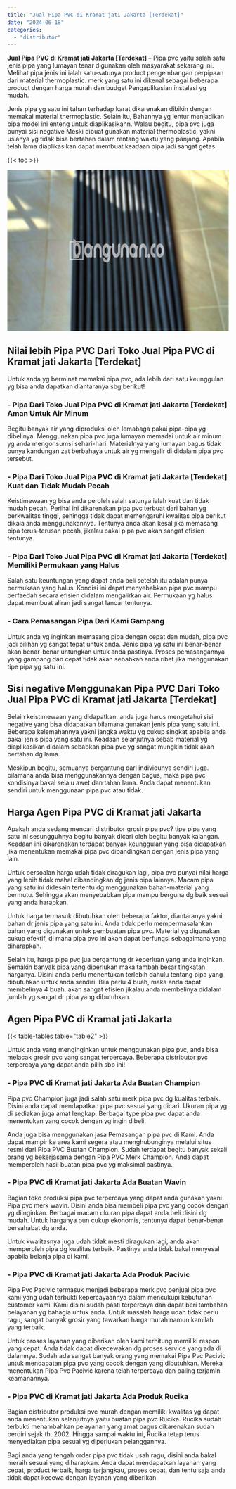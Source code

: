 ```yaml
---
title: "Jual Pipa PVC di Kramat jati Jakarta [Terdekat]"
date: "2024-06-18"
categories: 
  - "distributor"
---
```


**Jual Pipa PVC di Kramat jati Jakarta \[Terdekat\]** – Pipa pvc yaitu salah satu jenis pipa yang lumayan tenar digunakan oleh masyarakat sekarang ini. Melihat pipa jenis ini ialah satu-satunya product pengembangan perpipaan dari material thermoplastic. merk yang satu ini dikenal sebagai beberapa product dengan harga murah dan budget Pengaplikasian instalasi yg mudah.

Jenis pipa yg satu ini tahan terhadap karat dikarenakan dibikin dengan memakai material thermoplastic. Selain itu, Bahannya yg lentur menjadikan pipa model ini enteng untuk diaplikasikann. Walau begitu, pipa pvc juga punyai sisi negative Meski dibuat gunakan material thermoplastic, yakni usianya yg tidak bisa bertahan dalam rentang waktu yang panjang. Apabila telah lama diaplikasikan dapat membuat keadaan pipa jadi sangat getas.

{{< toc >}}

![Jual Pipa PVC di Kramat jati Jakarta [Terdekat]](/images/jaul-pipa-pvc-31.png)

## Nilai lebih Pipa PVC Dari Toko Jual Pipa PVC di Kramat jati Jakarta \[Terdekat\]

Untuk anda yg berminat memakai pipa pvc, ada lebih dari satu keunggulan yg bisa anda dapatkan diantaranya sbg berikut!

### \- Pipa Dari Toko Jual Pipa PVC di Kramat jati Jakarta \[Terdekat\] Aman Untuk Air Minum

Begitu banyak air yang diproduksi oleh lemabaga pakai pipa-pipa yg dibelinya. Menggunakan pipa pvc juga lumayan memadai untuk air minum yg anda mengonsumsi sehari-hari. Materialnya yang lumayan bagus tidak punya kandungan zat berbahaya untuk air yg mengalir di didalam pipa pvc tersebut.

### \- Pipa Dari Toko Jual Pipa PVC di Kramat jati Jakarta \[Terdekat\] Kuat dan Tidak Mudah Pecah

Keistimewaan yg bisa anda peroleh salah satunya ialah kuat dan tidak mudah pecah. Perihal ini dikarenakan pipa pvc terbuat dari bahan yg berkwalitas tinggi, sehingga tidak dapat memengaruhi kwalitas pipa berikut dikala anda menggunakannya. Tentunya anda akan kesal jika memasang pipa terus-terusan pecah, jikalau pakai pipa pvc akan sangat efisien tentunya.

### \- Pipa Dari Toko Jual Pipa PVC di Kramat jati Jakarta \[Terdekat\] Memiliki Permukaan yang Halus

Salah satu keuntungan yang dapat anda beli setelah itu adalah punya permukaan yang halus. Kondisi ini dapat menyebabkan pipa pvc mampu berfaedah secara efisien didalam mengalirkan air. Permukaan yg halus dapat membuat aliran jadi sangat lancar tentunya.

### \- Cara Pemasangan Pipa Dari Kami Gampang

Untuk anda yg inginkan memasang pipa dengan cepat dan mudah, pipa pvc jadi pilihan yg sangat tepat untuk anda. Jenis pipa yg satu ini benar-benar akan benar-benar untungkan untuk anda pastinya. Proses pemasangannya yang gampang dan cepat tidak akan sebabkan anda ribet jika menggunakan tipe pipa yg satu ini.

## Sisi negative Menggunakan Pipa PVC Dari Toko Jual Pipa PVC di Kramat jati Jakarta \[Terdekat\]

Selain keistimewaan yang didapatkan, anda juga harus mengetahui sisi negative yang bisa didapatkan bilamana gunakan jenis pipa yang satu ini. Beberapa kelemahannya yakni jangka waktu yg cukup singkat apabila anda pakai jenis pipa yang satu ini. Keadaan selanjutnya sebab material yg diaplikasikan didalam sebabkan pipa pvc yg sangat mungkin tidak akan bertahan dg lama.

Meskipun begitu, semuanya bergantung dari individunya sendiri juga. bilamana anda bisa menggunakannya dengan bagus, maka pipa pvc kondisinya bakal selalu awet dan tahan lama. Anda dapat menentukan sendiri untuk menggunaan pipa pvc atau tidak.

## Harga Agen Pipa PVC di Kramat jati Jakarta

Apakah anda sedang mencari distributor grosir pipa pvc? tipe pipa yang satu ini sesungguhnya begitu banyak dicari oleh begitu banyak kalangan. Keadaan ini dikarenakan terdapat banyak keunggulan yang bisa didapatkan jika menentukan memakai pipa pvc dibandingkan dengan jenis pipa yang lain.

Untuk persoalan harga udah tidak diragukan lagi, pipa pvc punyai nilai harga yang lebih tidak mahal dibandingkan dg jenis pipa lainnya. Macam pipa yang satu ini didesain tertentu dg menggunakan bahan-material yang bermutu. Sehingga akan menyebabkan pipa mampu berguna dg baik sesuai yang anda harapkan.

Untuk harga termasuk dibutuhkan oleh beberapa faktor, diantaranya yakni bahan dr jenis pipa yang satu ini. Anda tidak perlu mempermasalahkan bahan yang digunakan untuk pembuatan pipa pvc. Material yg digunakan cukup efektif, di mana pipa pvc ini akan dapat berfungsi sebagaimana yang diharapkan.

Selain itu, harga pipa pvc jua bergantung dr keperluan yang anda inginkan. Semakin banyak pipa yang diperlukan maka tambah besar tingkatan harganya. Disini anda perlu menentukan terlebih dahulu tentang pipa yang dibutuhkan untuk anda sendiri. Bila perlu 4 buah, maka anda dapat membelinya 4 buah. akan sangat efisien jikalau anda membelinya didalam jumlah yg sangat dr pipa yang dibutuhkan.

## Agen Pipa PVC di Kramat jati Jakarta

{{< table-tables table="table2" >}}

Untuk anda yang menginginkan untuk menggunakan pipa pvc, anda bisa melacak grosir pvc yang sangat terpercaya. Beberapa distributor pvc terpercaya yang dapat anda pilih sbb ini!

### \- Pipa PVC di Kramat jati Jakarta Ada Buatan Champion

Pipa pvc Champion juga jadi salah satu merk pipa pvc dg kualitas terbaik. Disini anda dapat mendapatkan pipa pvc sesuai yang dicari. Ukuran pipa yg di sediakan juga amat lengkap. Berbagai type pipa pvc dapat anda menentukan yang cocok dengan yg ingin dibeli.

Anda juga bisa menggunakan jasa Pemasangan pipa pvc di Kami. Anda dapat mampir ke area kami segera atau menghubunginya melalui situs resmi dari Pipa PVC Buatan Champion. Sudah terdapat begitu banyak sekali orang yg bekerjasama dengan Pipa PVC Merk Champion. Anda dapat memperoleh hasil buatan pipa pvc yg maksimal pastinya.

### \- Pipa PVC di Kramat jati Jakarta Ada Buatan Wavin

Bagian toko produksi pipa pvc terpercaya yang dapat anda gunakan yakni Pipa pvc merk wavin. Disini anda bisa membeli pipa pvc yang cocok dengan yg diinginkan. Berbagai macam ukuran pipa dapat anda beli disini dg mudah. Untuk harganya pun cukup ekonomis, tentunya dapat benar-benar bersahabat dg anda.

Untuk kwalitasnya juga udah tidak mesti diragukan lagi, anda akan memperoleh pipa dg kualitas terbaik. Pastinya anda tidak bakal menyesal apabila belanja pipa di kami.

### \- Pipa PVC di Kramat jati Jakarta Ada Produk Pacivic

Pipa Pvc Pacivic termasuk menjadi beberapa merk pvc penjual pipa pvc kami yang udah terbukti kepercayaannya dalam mencukupi kebutuhan customer kami. Kami disini sudah pasti terpercaya dan dapat beri tambahan pelayanan yg bahagia untuk anda. Untuk masalah harga udah tidak perlu ragu, sangat banyak grosir yang tawarkan harga murah namun kamilah yang terbaik.

Untuk proses layanan yang diberikan oleh kami terhitung memiliki respon yang cepat. Anda tidak dapat dikecewakan dg proses service yang ada di dalamnya. Sudah ada sangat banyak orang yang memakai Pipa Pvc Pacivic untuk mendapatan pipa pvc yang cocok dengan yang dibutuhkan. Mereka menentukan Pipa Pvc Pacivic karena telah terpercaya dan paling terjamin keamanannya.

### \- Pipa PVC di Kramat jati Jakarta Ada Produk Rucika

Bagian distributor produksi pvc murah dengan memiliki kwalitas yg dapat anda menentukan selanjutnya yaitu buatan pipa pvc Rucika. Rucika sudah terbukti menambahkan pelayanan yang amat bagus dikarenakan sudah berdiri sejak th. 2002. Hingga sampai waktu ini, Rucika tetap terus menyediakan pipa sesuai yg diperlukan pelanggannya.

Bagi anda yang tengah order pipa pvc tidak usah ragu, disini anda bakal meraih sesuai yang diharapkan. Anda dapat mendapatkan layanan yang cepat, product terbaik, harga terjangkau, proses cepat, dan tentu saja anda tidak dapat kecewa dengan layanan yang diberikan.
